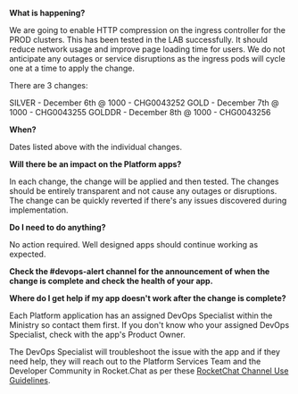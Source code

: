 **What is happening?**

We are going to enable HTTP compression on the ingress controller for the PROD clusters. This has been tested in the LAB successfully. It should reduce network usage and improve page loading time for users. We do not anticipate any outages or service disruptions as the ingress pods will cycle one at a time to apply the change.

There are 3 changes:

SILVER - December 6th @ 1000 - CHG0043252
GOLD - December 7th @ 1000 - CHG0043255
GOLDDR - December 8th @ 1000 - CHG0043256

**When?**

Dates listed above with the individual changes.

**Will there be an impact on the Platform apps?**

In each change, the change will be applied and then tested. The changes should be entirely transparent and not cause any outages or disruptions. The change can be quickly reverted if there's any issues discovered during implementation.

**Do I need to do anything?**

No action required. Well designed apps should continue working as expected.

**Check the #devops-alert channel for the announcement of when the change is complete and check the health of your app.**

**Where do I get help if my app doesn't work after the change is complete?**

Each Platform application has an assigned DevOps Specialist within the Ministry so contact them first. If you don't know who your assigned DevOps Specialist, check with the app's Product Owner.

The DevOps Specialist will troubleshoot the issue with the app and if they need help, they will reach out to the Platform Services Team and the Developer Community in Rocket.Chat as per these [RocketChat Channel Use Guidelines](
https://developer.gov.bc.ca/Getting-human-support-for-issues-not-covered-by-devops-requests).
